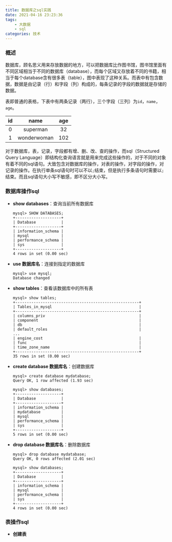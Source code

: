 ```yaml
---
title: 数据库之sql实践
date: 2021-04-16 23:23:36
tags: 
    - 大数据
    - sql
categories: 技术
---
```


<!--
    view视图的概念？
    开始声明多种sql数据库的存在，然后这里使用hivesql2.x版本作为演示等等等
    1. 可首先用脑图作为辅助介绍数据库->表->字段->数据的概念
    2. 接着介绍sql关键词的书写顺序和执行顺序
    3. 再介绍一些实践操作和join等等操作
-->

### 概述
数据库，顾名思义用来存放数据的地方，可以把数据库比作图书馆，图书馆里面有不同区域相当于不同的数据库（database），而每个区域又存放着不同的书籍，相当于每个database含有很多表（table），图中表现了这种关系。而表中有包含数据，数据是由记录（行）和字段（列）构成的，每条记录的字段的数据就是存储的数据。

<!--more-->

表即普通的表格，下表中有两条记录（两行），三个字段（三列）为`id`，`name`，`age`。

|id|name|age|
|:-:|:-:|:-:|
|0|superman|32|
|1|wonderwoman|102|

对于数据库，表，记录，字段都有增、删、改、查的操作，而sql（Structured Query Language）即结构化查询语言就是用来完成这些操作的，对于不同的对象有着不同的sql语句。大致包含对数据库的操作，对表的操作，对字段的操作，对记录的操作。在执行单条sql语句时可以不以`;`结束，但是执行多条语句时需要以`;`结束。而且sql语句大小写不敏感，即不区分大小写。

### 数据库操作sql
* **show databases**：查询当前所有数据库

  ```shell
  mysql> SHOW DATABASES;
  +--------------------+
  | Database           |
  +--------------------+
  | information_schema |
  | mysql              |
  | performance_schema |
  | sys                |
  +--------------------+
  4 rows in set (0.00 sec)
  ```

* **use 数据库名**：连接到指定的数据库
  ```shell
  mysql> use mysql;
  Database changed
  ```

* **show tables**：查看该数据库中的所有表
  ```shell
  mysql> show tables;
  +------------------------------------------------------+
  | Tables_in_mysql                                      |
  +------------------------------------------------------+
  | columns_priv                                         |
  | component                                            |
  | db                                                   |
  | default_roles                                        |
  ...                                                  
  | engine_cost                                          |
  | func                                                 |
  | time_zone_name                                       |
  +------------------------------------------------------+
  35 rows in set (0.00 sec)
  ```

* **create database 数据库名**：创建数据库
  ```shell
  mysql> create database mydatabase;
  Query OK, 1 row affected (1.93 sec)

  mysql> show databases;
  +--------------------+
  | Database           |
  +--------------------+
  | information_schema |
  | mydatabase         |
  | mysql              |
  | performance_schema |
  | sys                |
  +--------------------+
  5 rows in set (0.00 sec)
  ```

* **drop database 数据库名**：删除数据库
  ```shell
  mysql> drop database mydatabase;
  Query OK, 0 rows affected (2.01 sec)

  mysql> show databases;
  +--------------------+
  | Database           |
  +--------------------+
  | information_schema |
  | mysql              |
  | performance_schema |
  | sys                |
  +--------------------+
  4 rows in set (0.00 sec)
  ```

### 表操作sql
* **创建表**
